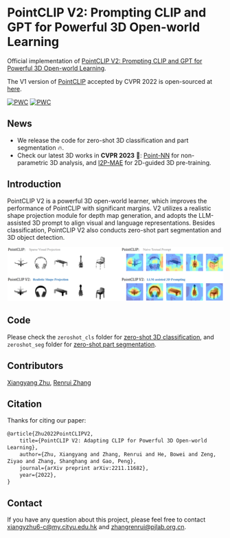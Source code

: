 # PointCLIP V2: Prompting CLIP and GPT for Powerful 3D Open-world Learning

Official implementation of [PointCLIP V2: Prompting CLIP and GPT for Powerful 3D Open-world Learning](https://arxiv.org/abs/2211.11682).

The V1 version of [PointCLIP](https://openaccess.thecvf.com/content/CVPR2022/papers/Zhang_PointCLIP_Point_Cloud_Understanding_by_CLIP_CVPR_2022_paper.pdf) accepted by CVPR 2022 is open-sourced at [here](https://github.com/ZrrSkywalker/PointCLIP).

[![PWC](https://img.shields.io/endpoint.svg?url=https://paperswithcode.com/badge/pointclip-v2-adapting-clip-for-powerful-3d/zero-shot-transfer-3d-point-cloud-2)](https://paperswithcode.com/sota/zero-shot-transfer-3d-point-cloud-2?p=pointclip-v2-adapting-clip-for-powerful-3d)
[![PWC](https://img.shields.io/endpoint.svg?url=https://paperswithcode.com/badge/pointclip-v2-adapting-clip-for-powerful-3d/training-free-3d-point-cloud-classification-1)](https://paperswithcode.com/sota/training-free-3d-point-cloud-classification-1?p=pointclip-v2-adapting-clip-for-powerful-3d)

## News
* We release the code for zero-shot 3D classification and part segmentation 🔥.
* Check our latest 3D works in **CVPR 2023** 🚀: [Point-NN](https://github.com/ZrrSkywalker/Point-NN) for non-parametric 3D analysis, and [I2P-MAE](https://github.com/ZrrSkywalker/I2P-MAE) for 2D-guided 3D pre-training.

## Introduction
PointCLIP V2 is a powerful 3D open-world learner, which improves the performance of PointCLIP with significant margins. V2 utilizes a realistic shape projection module for depth map generation, and adopts the LLM-assisted 3D prompt to align visual and language representations. Besides classification, PointCLIP V2 also conducts zero-shot part segmentation and 3D object detection.


<!-- Examples of the synthesized depth map and attention map: -->
![Depth and Attention Map](figs/depth_attention_map.png)


<!-- The whole framework of PointCLIP V2: -->
<!-- ![Whole Framework](figs/whole_framework.png) -->


## Code

Please check the `zeroshot_cls` folder for [zero-shot 3D classification](https://github.com/yangyangyang127/PointCLIP_V2/tree/main/zeroshot_cls), and `zeroshot_seg` folder for [zero-shot part segmentation](https://github.com/yangyangyang127/PointCLIP_V2/tree/main/zeroshot_seg).

## Contributors
[Xiangyang Zhu](https://github.com/yangyangyang127), [Renrui Zhang](https://github.com/ZrrSkywalker)


## Citation
Thanks for citing our paper:

```
@article{Zhu2022PointCLIPV2,
    title={PointCLIP V2: Adapting CLIP for Powerful 3D Open-world Learning},
    author={Zhu, Xiangyang and Zhang, Renrui and He, Bowei and Zeng, Ziyao and Zhang, Shanghang and Gao, Peng},
    journal={arXiv preprint arXiv:2211.11682},
    year={2022},
}
```

## Contact
If you have any question about this project, please feel free to contact xiangyzhu6-c@my.cityu.edu.hk and zhangrenrui@pjlab.org.cn.

